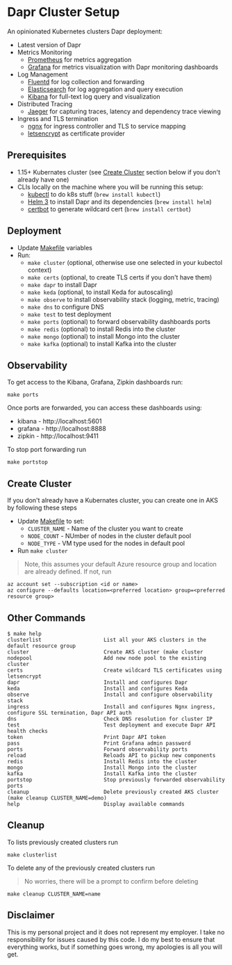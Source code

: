 # Dapr Cluster Setup

An opinionated Kubernetes clusters Dapr deployment:

* Latest version of Dapr
* Metrics Monitoring
  * [Prometheus](https://prometheus.io/) for metrics aggregation
  * [Grafana](https://grafana.com/) for metrics visualization with Dapr monitoring dashboards
* Log Management
  * [Fluentd](https://www.fluentd.org/) for log collection and forwarding
  * [Elasticsearch](https://www.elastic.co/) for log aggregation and query execution
  * [Kibana](https://www.elastic.co/products/kibana) for full-text log query and visualization
* Distributed Tracing
  * [Jaeger](https://www.jaegertracing.io/) for capturing traces, latency and dependency trace viewing
* Ingress and TLS termination
  * [ngnx](https://nginx.org/en/) for ingress controller and TLS to service mapping 
  * [letsencrypt](https://letsencrypt.org/) as certificate provider
  
## Prerequisites

* 1.15+ Kubernates cluster (see [Create Cluster](#create-cluster) section below if you don't already have one)
* CLIs locally on the machine where you will be running this setup:
  * [kubectl](https://kubernetes.io/docs/tasks/tools/install-kubectl/) to do k8s stuff (`brew install kubectl`)
  * [Helm 3](https://helm.sh/docs/intro/install/) to install Dapr and its dependencies (`brew install helm`)
  * [certbot](https://certbot.eff.org/lets-encrypt/osx-other.html) to generate wildcard cert (`brew install certbot`)

## Deployment 

* Update [Makefile](./Makefile) variables
* Run:
  * `make cluster` (optional, otherwise use one selected in your kubectol context)
  * `make certs` (optional, to create TLS certs if you don't have them)
  * `make dapr` to install Dapr
  * `make keda` (optional, to install Keda for autoscaling)
  * `make observe` to install observability stack (logging, metric, tracing)
  * `make dns` to configure DNS
  * `make test` to test deployment 
  * `make ports` (optional) to forward observability dashboards ports
  * `make redis` (optional) to install Redis into the cluster 
  * `make mongo` (optional) to install Mongo into the cluster 
  * `make kafka` (optional) to install Kafka into the cluster 

## Observability

To get access to the Kibana, Grafana, Zipkin dashboards run:

```shell
make ports
```

Once ports are forwarded, you can access these dashboards using: 

* kibana - http://localhost:5601
* grafana - http://localhost:8888
* zipkin - http://localhost:9411

To stop port forwarding run 

```shell
make portstop
```

## Create Cluster

If you don't already have a Kubernates cluster, you can create one in AKS by following these steps

* Update [Makefile](./Makefile) to set:
  * `CLUSTER_NAME` - Name of the cluster you want to create 
  * `NODE_COUNT` - NUmber of nodes in the cluster default pool
  * `NODE_TYPE` - VM type used for the nodes in default pool 
* Run `make cluster`

> Note, this assumes your default Azure resource group and location are already defined. If not, run

```shell
az account set --subscription <id or name>
az configure --defaults location=<preferred location> group=<preferred resource group>
```

## Other Commands 

```shell
$ make help
clusterlist                    List all your AKS clusters in the default resource group
cluster                        Create AKS cluster (make cluster
nodepool                       Add new node pool to the existing cluster
certs                          Create wildcard TLS certificates using letsencrypt
dapr                           Install and configures Dapr
keda                           Install and configures Keda
observe                        Install and configure observability stack
ingress                        Install and configures Ngnx ingress, configure SSL termination, Dapr API auth
dns                            Check DNS resolution for cluster IP
test                           Test deployment and execute Dapr API health checks
token                          Print Dapr API token
pass                           Print Grafana admin password
ports                          Forward observability ports
reload                         Reloads API to pickup new components
redis                          Install Redis into the cluster
mongo                          Install Mongo into the cluster
kafka                          Install Kafka into the cluster
portstop                       Stop previously forwarded observability ports
cleanup                        Delete previously created AKS cluster (make cleanup CLUSTER_NAME=demo)
help                           Display available commands
```

## Cleanup

To lists previously created clusters run 

```shell
make clusterlist
```

To delete any of the previously created clusters run 

> No worries, there will be a prompt to confirm before deleting

```shell
make cleanup CLUSTER_NAME=name
```


## Disclaimer

This is my personal project and it does not represent my employer. I take no responsibility for issues caused by this code. I do my best to ensure that everything works, but if something goes wrong, my apologies is all you will get.